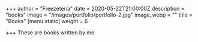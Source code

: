 +++
author = "Freezeteria"
date = 2020-05-22T21:00:00Z
description = "books"
image = "/images/portfolio/portfolio-2.jpg"
image_webp = ""
title = "Books"
[menu.static]
weight = 6

+++
These are books written by me